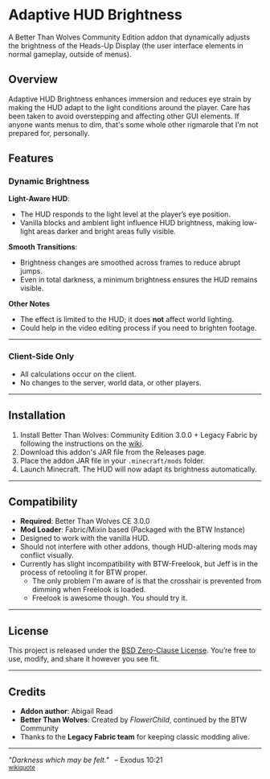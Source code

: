 # Adaptive HUD Brightness

A Better Than Wolves Community Edition addon that dynamically adjusts the brightness of the Heads-Up Display (the user interface elements in normal gameplay, outside of menus).

## Overview

Adaptive HUD Brightness enhances immersion and reduces eye strain by making the HUD adapt to the light conditions around the player.
Care has been taken to avoid overstepping and affecting other GUI elements.  If anyone wants menus to dim, that's some whole other rigmarole that I'm not prepared for, personally.

## Features

### Dynamic Brightness

**Light-Aware HUD**:

* The HUD responds to the light level at the player’s eye position.
* Vanilla blocks and ambient light influence HUD brightness, making low-light areas darker and bright areas fully visible.

**Smooth Transitions**:

* Brightness changes are smoothed across frames to reduce abrupt jumps.
* Even in total darkness, a minimum brightness ensures the HUD remains visible.

**Other Notes**

* The effect is limited to the HUD; it does **not** affect world lighting.
* Could help in the video editing process if you need to brighten footage.

---

### Client-Side Only

* All calculations occur on the client.
* No changes to the server, world data, or other players.

---

## Installation

1. Install Better Than Wolves: Community Edition 3.0.0 + Legacy Fabric by following the instructions on the [wiki](https://wiki.btwce.com/view/Main_Page).
2. Download this addon's JAR file from the Releases page.
3. Place the addon JAR file in your `.minecraft/mods` folder.
4. Launch Minecraft. The HUD will now adapt its brightness automatically.

---

## Compatibility

* **Required**: Better Than Wolves CE 3.0.0
* **Mod Loader**: Fabric/Mixin based (Packaged with the BTW Instance)
* Designed to work with the vanilla HUD.
* Should not interfere with other addons, though HUD-altering mods may conflict visually.
* Currently has slight incompatibility with BTW-Freelook, but Jeff is in the process of retooling it for BTW proper.
  * The only problem I'm aware of is that the crosshair is prevented from dimming when Freelook is loaded.
  * Freelook is awesome though.  You should try it.

---

## License

This project is released under the [BSD Zero-Clause License](LICENSE).
You’re free to use, modify, and share it however you see fit.

---

## Credits

* **Addon author**: Abigail Read
* **Better Than Wolves**: Created by *FlowerChild*, continued by the BTW Community
* Thanks to the **Legacy Fabric team** for keeping classic modding alive.

---

*"Darkness which may be felt."*  – Exodus 10:21 </br><small>[wikiquote](https://en.wikiquote.org/wiki/Darkness)</small>